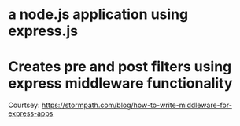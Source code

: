 # a node.js application using express.js 
# Creates pre and post filters using express middleware functionality

Courtsey: https://stormpath.com/blog/how-to-write-middleware-for-express-apps
